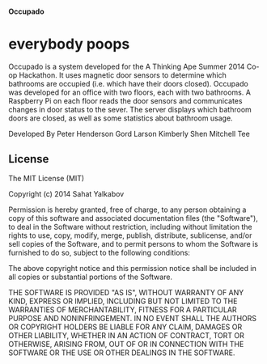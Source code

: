 <h4>Occupado</h4>
<h1>everybody poops</h1>

Occupado is a system developed for the A Thinking Ape Summer 2014 Co-op Hackathon.
It uses magnetic door sensors to determine which bathrooms are occupied (i.e. which have their doors closed).
Occupado was developed for an office with two floors, each with two bathrooms. A Raspberry Pi on each floor
reads the door sensors and communicates changes in door status to the sever. The server displays which bathroom
doors are closed, as well as some statistics about bathroom usage.

Developed By
Peter Henderson
Gord Larson
Kimberly Shen
Mitchell Tee

License
-------

The MIT License (MIT)

Copyright (c) 2014 Sahat Yalkabov

Permission is hereby granted, free of charge, to any person obtaining a copy of this software and associated documentation files (the "Software"), to deal in the Software without restriction, including without limitation the rights to use, copy, modify, merge, publish, distribute, sublicense, and/or sell copies of the Software, and to permit persons to whom the Software is furnished to do so, subject to the following conditions:

The above copyright notice and this permission notice shall be included in all copies or substantial portions of the Software.

THE SOFTWARE IS PROVIDED "AS IS", WITHOUT WARRANTY OF ANY KIND, EXPRESS OR IMPLIED, INCLUDING BUT NOT LIMITED TO THE WARRANTIES OF MERCHANTABILITY, FITNESS FOR A PARTICULAR PURPOSE AND NONINFRINGEMENT. IN NO EVENT SHALL THE AUTHORS OR COPYRIGHT HOLDERS BE LIABLE FOR ANY CLAIM, DAMAGES OR OTHER LIABILITY, WHETHER IN AN ACTION OF CONTRACT, TORT OR OTHERWISE, ARISING FROM, OUT OF OR IN CONNECTION WITH THE SOFTWARE OR THE USE OR OTHER DEALINGS IN THE SOFTWARE.

